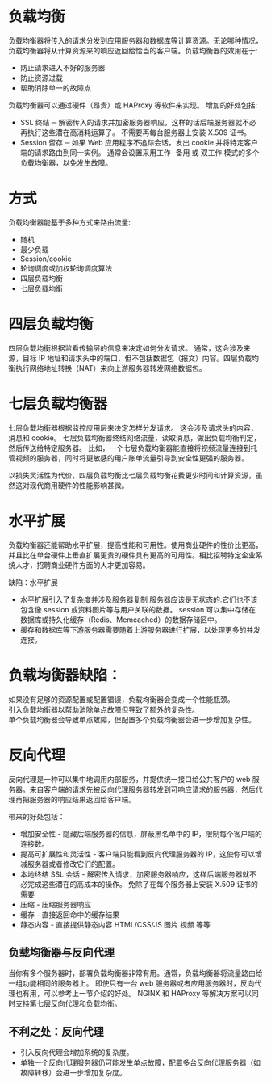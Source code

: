 

# 负载均衡    
负载均衡器将传入的请求分发到应用服务器和数据库等计算资源。无论哪种情况，负载均衡器将从计算资源来的响应返回给恰当的客户端。负载均衡器的效用在于:

- 防止请求进入不好的服务器
- 防止资源过载
- 帮助消除单一的故障点    

负载均衡器可以通过硬件（昂贵）或 HAProxy 等软件来实现。 增加的好处包括:

- SSL 终结 ─ 解密传入的请求并加密服务器响应，这样的话后端服务器就不必再执行这些潜在高消耗运算了。
不需要再每台服务器上安装 X.509 证书。
- Session 留存 ─ 如果 Web 应用程序不追踪会话，发出 cookie 并将特定客户端的请求路由到同一实例。
通常会设置采用工作─备用 或 双工作 模式的多个负载均衡器，以免发生故障。

# 方式    

负载均衡器能基于多种方式来路由流量:
- 随机
- 最少负载
- Session/cookie
- 轮询调度或加权轮询调度算法
- 四层负载均衡
- 七层负载均衡

# 四层负载均衡    

四层负载均衡根据监看传输层的信息来决定如何分发请求。
通常，这会涉及来源，目标 IP 地址和请求头中的端口，但不包括数据包（报文）内容。四层负载均衡执行网络地址转换（NAT）来向上游服务器转发网络数据包。

# 七层负载均衡器    

七层负载均衡器根据监控应用层来决定怎样分发请求。
这会涉及请求头的内容，消息和 cookie。
七层负载均衡器终结网络流量，读取消息，做出负载均衡判定，然后传送给特定服务器。
比如，一个七层负载均衡器能直接将视频流量连接到托管视频的服务器，同时将更敏感的用户账单流量引导到安全性更强的服务器。

以损失灵活性为代价，四层负载均衡比七层负载均衡花费更少时间和计算资源，虽然这对现代商用硬件的性能影响甚微。


# 水平扩展    

负载均衡器还能帮助水平扩展，提高性能和可用性。使用商业硬件的性价比更高，并且比在单台硬件上垂直扩展更贵的硬件具有更高的可用性。相比招聘特定企业系统人才，招聘商业硬件方面的人才更加容易。

缺陷：水平扩展     
- 水平扩展引入了复杂度并涉及服务器复制
服务器应该是无状态的:它们也不该包含像 session 或资料图片等与用户关联的数据。
session 可以集中存储在数据库或持久化缓存（Redis、Memcached）的数据存储区中。
- 缓存和数据库等下游服务器需要随着上游服务器进行扩展，以处理更多的并发连接。

# 负载均衡器缺陷：     

如果没有足够的资源配置或配置错误，负载均衡器会变成一个性能瓶颈。    
引入负载均衡器以帮助消除单点故障但导致了额外的复杂性。    
单个负载均衡器会导致单点故障，但配置多个负载均衡器会进一步增加复杂性。

# 反向代理
 
反向代理是一种可以集中地调用内部服务，并提供统一接口给公共客户的 web 服务器。来自客户端的请求先被反向代理服务器转发到可响应请求的服务器，然后代理再把服务器的响应结果返回给客户端。

带来的好处包括：

- 增加安全性 - 隐藏后端服务器的信息，屏蔽黑名单中的 IP，限制每个客户端的连接数。
- 提高可扩展性和灵活性 - 客户端只能看到反向代理服务器的 IP，这使你可以增减服务器或者修改它们的配置。
- 本地终结 SSL 会话 - 解密传入请求，加密服务器响应，这样后端服务器就不必完成这些潜在的高成本的操作。
免除了在每个服务器上安装 X.509 证书的需要
- 压缩 - 压缩服务器响应
- 缓存 - 直接返回命中的缓存结果
- 静态内容 - 直接提供静态内容
HTML/CSS/JS
图片
视频
等等

## 负载均衡器与反向代理    

当你有多个服务器时，部署负载均衡器非常有用。通常，负载均衡器将流量路由给一组功能相同的服务器上。
即使只有一台 web 服务器或者应用服务器时，反向代理也有用，可以参考上一节介绍的好处。
NGINX 和 HAProxy 等解决方案可以同时支持第七层反向代理和负载均衡。

## 不利之处：反向代理    
- 引入反向代理会增加系统的复杂度。    
- 单独一个反向代理服务器仍可能发生单点故障，配置多台反向代理服务器（如故障转移）会进一步增加复杂度。

